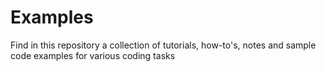 # Examples

Find in this repository a collection of tutorials, how-to's, notes and sample code examples for various coding tasks